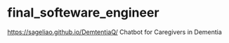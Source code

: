 # final_softeware_engineer
https://sageliao.github.io/DemtentiaQ/
Chatbot for Caregivers in Dementia
